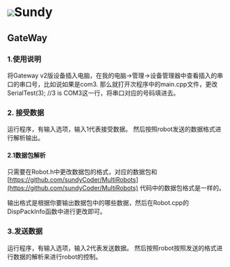 # ![](http://i.imgur.com/S7xBFja.png)Sundy #
## GateWay ##

### 1.使用说明 ###
 将Gateway v2版设备插入电脑，在我的电脑->管理->设备管理器中查看插入的串口的串口号，比如说如果是com3. 那么就打开次程序中的main.cpp文件，更改  SerialTest(3); //3 is COM3这一行，将串口对应的号码填进去。

### 2. 接受数据 ###
运行程序，有输入选项，输入1代表接受数据。 然后按照robot发送的数据格式进行解析输出。
#### 2.1数据包解析 ####
 只需要在Robot.h中更改数据包的格式，对应的数据包和 [https://github.com/sundyCoder/MultiRobots](https://github.com/sundyCoder/MultiRobots) 代码中的数据包格式是一样的。
 
 输出格式是根据你要输出数据包中的哪些数据，然后在Robot.cpp的DispPackInfo函数中进行更改即可。

### 3.发送数据 ###
  运行程序，有输入选项，输入2代表发送数据。 然后按照robot按照发送的格式进行数据的解析来进行robot的控制。


